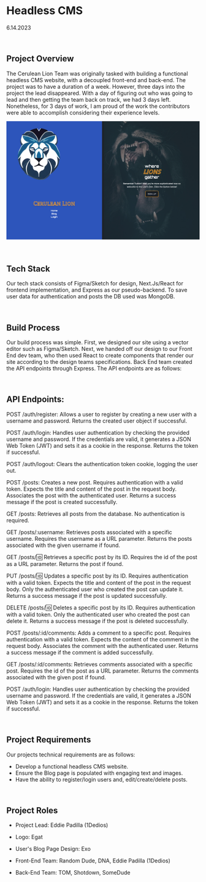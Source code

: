 # Headless CMS

6.14.2023

<br>

## Project Overview

The Cerulean Lion Team was originally tasked with building a functional headless CMS website, with a decoupled front-end and back-end. The project was to have a duration of a week. However, three days into the project the lead disappeared. With a day of figuring out who was going to lead and then getting the team back on track, we had 3 days left. Nonetheless, for 3 days of work, I am proud of the work the contributors were able to accomplish considering their experience levels.

![Home Page ScreenShot](/client/next-app/src/image/Screenshot.png)

<br>

## Tech Stack

Our tech stack consists of Figma/Sketch for design, Next.Js/React for frontend implementation, and Express as our pseudo-backend. To save user data for authentication and posts the DB used was MongoDB.

<br>

## Build Process

Our build process was simple. First, we designed our site using a vector editor such as Figma/Sketch. Next, we handed off our design to our Front End dev team, who then used React to create components that render our site according to the design teams specifications. Back End team created the API endpoints through Express. The API endpoints are as follows:

<br>

## API Endpoints:

POST /auth/register: Allows a user to register by creating a new user with a username and password. Returns the created user object if successful.

POST /auth/login: Handles user authentication by checking the provided username and password. If the credentials are valid, it generates a JSON Web Token (JWT) and sets it as a cookie in the response. Returns the token if successful.

POST /auth/logout: Clears the authentication token cookie, logging the user out.

POST /posts: Creates a new post. Requires authentication with a valid token. Expects the title and content of the post in the request body. Associates the post with the authenticated user. Returns a success message if the post is created successfully.

GET /posts: Retrieves all posts from the database. No authentication is required.

GET /posts/:username: Retrieves posts associated with a specific username. Requires the username as a URL parameter. Returns the posts associated with the given username if found.

GET /posts/🆔 Retrieves a specific post by its ID. Requires the id of the post as a URL parameter. Returns the post if found.

PUT /posts/🆔 Updates a specific post by its ID. Requires authentication with a valid token. Expects the title and content of the post in the request body. Only the authenticated user who created the post can update it. Returns a success message if the post is updated successfully.

DELETE /posts/🆔 Deletes a specific post by its ID. Requires authentication with a valid token. Only the authenticated user who created the post can delete it. Returns a success message if the post is deleted successfully.

POST /posts/:id/comments: Adds a comment to a specific post. Requires authentication with a valid token. Expects the content of the comment in the request body. Associates the comment with the authenticated user. Returns a success message if the comment is added successfully.

GET /posts/:id/comments: Retrieves comments associated with a specific post. Requires the id of the post as a URL parameter. Returns the comments associated with the given post if found.

POST /auth/login: Handles user authentication by checking the provided username and password. If the credentials are valid, it generates a JSON Web Token (JWT) and sets it as a cookie in the response. Returns the token if successful.

<br>

## Project Requirements </br>

Our projects technical requirements are as follows:

- Develop a functional headless CMS website.
- Ensure the Blog page is populated with engaging text and images.
- Have the ability to register/login users and, edit/create/delete posts.

<br>

## Project Roles

- Project Lead: Eddie Padilla (1Dedios)

- Logo: Egat

- User's Blog Page Design: Exo

- Front-End Team: Random Dude, DNA, Eddie Padilla (1Dedios)

- Back-End Team: TOM, Shotdown, SomeDude
